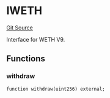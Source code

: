 # IWETH
[Git Source](https://github.com/NaniDAO/accounts/blob/9816e093f3a0f1ad1a51334704e0815733ea9e74/src/paymasters/NEETH.sol)

Interface for WETH V9.


## Functions
### withdraw


```solidity
function withdraw(uint256) external;
```

